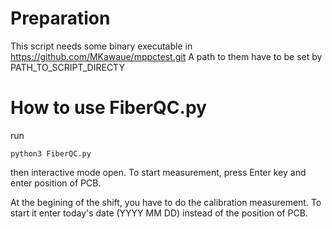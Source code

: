 # Preparation
This script needs some binary executable in https://github.com/MKawaue/mppctest.git
A path to them have to be set by PATH_TO_SCRIPT_DIRECTY

# How to use FiberQC.py
run
```
python3 FiberQC.py
```
then interactive mode open.
To start measurement, press Enter key and enter position of PCB.

At the begining of the shift, you have to do the calibration measurement.
To start it enter today's date (YYYY MM DD) instead of the position of PCB. 
